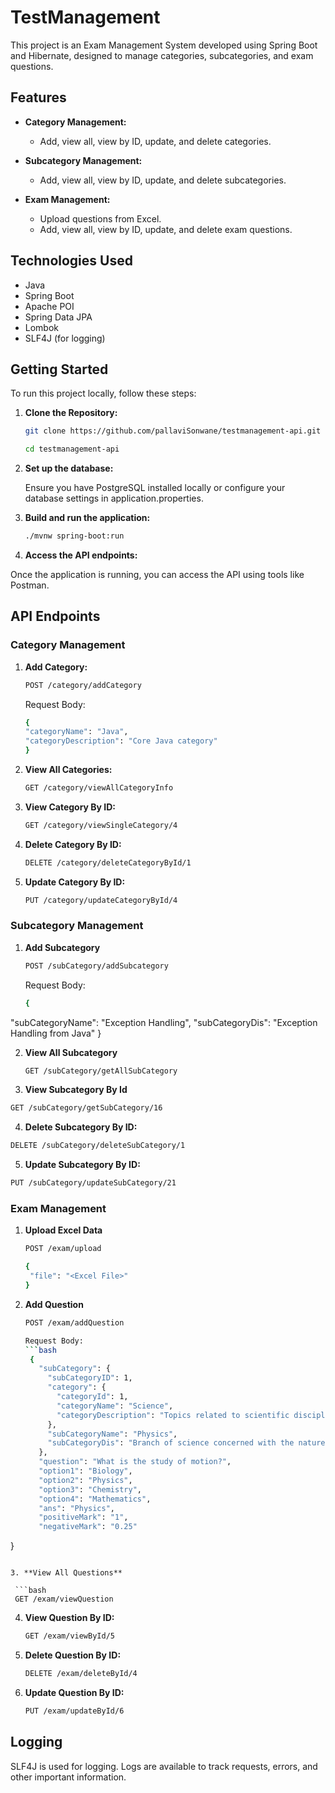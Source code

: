 # TestManagement

This project is an Exam Management System developed using Spring Boot and Hibernate, designed to manage categories, subcategories, and exam questions.

## Features

- **Category Management:**
  - Add, view all, view by ID, update, and delete categories.
  
- **Subcategory Management:**
  - Add, view all, view by ID, update, and delete subcategories.
  
- **Exam Management:**
  - Upload questions from Excel.
  - Add, view all, view by ID, update, and delete exam questions.


## Technologies Used

- Java
- Spring Boot
- Apache POI
- Spring Data JPA
- Lombok
- SLF4J (for logging)

## Getting Started

To run this project locally, follow these steps:

1. **Clone the Repository:**

   ```bash
   git clone https://github.com/pallaviSonwane/testmanagement-api.git
   ```
   ```bash
   cd testmanagement-api
   ```

   
1. **Set up the database:**
   
   Ensure you have PostgreSQL installed locally or configure your database settings in application.properties.

2. **Build and run the application:**
    ```bash
   ./mvnw spring-boot:run

3. **Access the API endpoints:**

  Once the application is running, you can access the API using tools like Postman.


## API Endpoints

 ### Category Management

1. **Add Category:**

    ```bash
    POST /category/addCategory
    ```
    Request Body:
    ```bash
    {
    "categoryName": "Java",
    "categoryDescription": "Core Java category"
    }
    ```
    
2. **View All Categories:**

   ```bash
   GET /category/viewAllCategoryInfo

3. **View Category By ID:**

   ```bash
   GET /category/viewSingleCategory/4

4. **Delete Category By ID:**

   ```bash
   DELETE /category/deleteCategoryById/1

5. **Update Category By ID:**

   ```bash
   PUT /category/updateCategoryById/4


### Subcategory Management

1. **Add Subcategory**

   ```bash
   POST /subCategory/addSubcategory
   ```
   Request Body:
   ```bash
   {
  "subCategoryName": "Exception Handling",
  "subCategoryDis": "Exception Handling from Java"
  }


2. **View All Subcategory**

   ```bash
   GET /subCategory/getAllSubCategory
   ```

3. **View Subcategory By Id**

  ```bash
  GET /subCategory/getSubCategory/16
  ```

4. **Delete Subcategory By ID:**

  ```bash
  DELETE /subCategory/deleteSubCategory/1
  ```

5. **Update Subcategory By ID:**

  ```bash
  PUT /subCategory/updateSubCategory/21
  ```

### Exam Management

1. **Upload Excel Data**

   ```bash
   POST /exam/upload
   ```

   ```bash
   {
    "file": "<Excel File>"
   }
   ```

2. **Add Question**

   ```bash
   POST /exam/addQuestion
   
   Request Body:
   ```bash
    {
      "subCategory": {
        "subCategoryID": 1,
        "category": {
          "categoryId": 1,
          "categoryName": "Science",
          "categoryDescription": "Topics related to scientific disciplines"
        },
        "subCategoryName": "Physics",
        "subCategoryDis": "Branch of science concerned with the nature and properties of matter and energy"
      },
      "question": "What is the study of motion?",
      "option1": "Biology",
      "option2": "Physics",
      "option3": "Chemistry",
      "option4": "Mathematics",
      "ans": "Physics",
      "positiveMark": "1",
      "negativeMark": "0.25"
  }
  ```

3. **View All Questions**

   ```bash
   GET /exam/viewQuestion
   ```

4. **View Question By ID:**

   ```bash
   GET /exam/viewById/5
   ```

5. **Delete Question By ID:**

    ```bash
    DELETE /exam/deleteById/4
    ```

6. **Update Question By ID:**

    ```bash
    PUT /exam/updateById/6
    ```

## Logging

SLF4J is used for logging. Logs are available to track requests, errors, and other important information.
